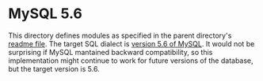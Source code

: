 MySQL 5.6
=========
This directory defines modules as specified in the parent directory's
[readme file](../README.md). The target SQL dialect is
[version 5.6 of MySQL][1]. It would not be surprising if MySQL mantained
backward compatibility, so this implementation might continue to work for
future versions of the database, but the target version is 5.6.

[1]: https://dev.mysql.com/doc/refman/5.6/en/
